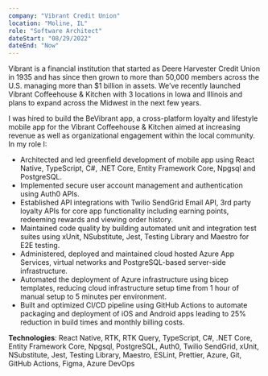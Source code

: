 ```yaml
---
company: "Vibrant Credit Union"
location: "Moline, IL"
role: "Software Architect"
dateStart: "08/29/2022"
dateEnd: "Now"
---
```


Vibrant is a financial institution that started as Deere Harvester Credit Union in 1935 and has since then grown to more than 50,000 members across the U.S. managing more than $1 billion in assets. We’ve recently launched Vibrant Coffeehouse & Kitchen with 3 locations in Iowa and Illinois and plans to expand across the Midwest in the next few years.

I was hired to build the BeVibrant app, a cross-platform loyalty and lifestyle mobile app for the Vibrant Coffeehouse & Kitchen aimed at increasing revenue as well as organizational engagement within the local community. In my role I:

- Architected and led greenfield development of mobile app using React Native, TypeScript, C#, .NET Core, Entity Framework Core, Npgsql and PostgreSQL.
- Implemented secure user account management and authentication using Auth0 APIs.
- Established API integrations with Twilio SendGrid Email API, 3rd party loyalty APIs for core app functionality including earning points, redeeming rewards and viewing order history.
- Maintained code quality by building automated unit and integration test suites using xUnit, NSubstitute, Jest, Testing Library and Maestro for E2E testing.
- Administered, deployed and maintained cloud hosted Azure App Services, virtual networks and PostgreSQL-based server-side infrastructure.
- Automated the deployment of Azure infrastructure using bicep templates, reducing cloud infrastructure setup time from 1 hour of manual setup to 5 minutes per environment.
- Built and optimized CI/CD pipeline using GitHub Actions to automate packaging and deployment of iOS and Android apps leading to 25% reduction in build times and monthly billing costs.

**Technologies**: React Native, RTK, RTK Query, TypeScript, C#, .NET Core, Entity Framework Core, Npgsql, PostgreSQL, Auth0, Twilio SendGrid, xUnit, NSubstitute, Jest, Testing Library, Maestro, ESLint, Prettier, Azure, Git, GitHub Actions, Figma, Azure DevOps
